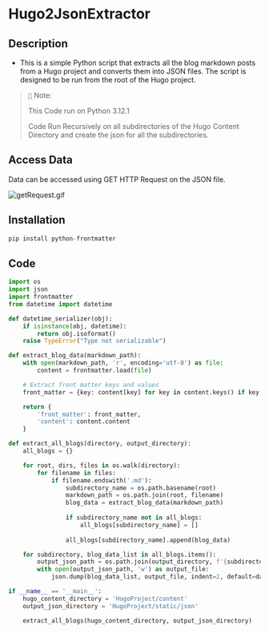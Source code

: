 # Hugo2JsonExtractor

## Description

- This is a simple Python script that extracts all the blog markdown posts from a Hugo project and converts them into
  JSON files. The script is designed to be run from the root of the Hugo project.

> `📝` Note:
>
> This Code run on Python 3.12.1
>
> Code Run Recursively on all subdirectories of the Hugo Content Directory and create the json for all the subdirectories.
>

## Access Data

Data can be accessed using GET HTTP Request on the JSON file.

![getRequest.gif](image%2FgetRequest.gif)

## Installation

```python
pip install python-frontmatter
```

## Code

```python
import os
import json
import frontmatter
from datetime import datetime

def datetime_serializer(obj):
    if isinstance(obj, datetime):
        return obj.isoformat()
    raise TypeError("Type not serializable")

def extract_blog_data(markdown_path):
    with open(markdown_path, 'r', encoding='utf-8') as file:
        content = frontmatter.load(file)

    # Extract front matter keys and values
    front_matter = {key: content[key] for key in content.keys() if key != 'content'}

    return {
        'front_matter': front_matter,
        'content': content.content
    }

def extract_all_blogs(directory, output_directory):
    all_blogs = {}

    for root, dirs, files in os.walk(directory):
        for filename in files:
            if filename.endswith('.md'):
                subdirectory_name = os.path.basename(root)
                markdown_path = os.path.join(root, filename)
                blog_data = extract_blog_data(markdown_path)
                
                if subdirectory_name not in all_blogs:
                    all_blogs[subdirectory_name] = []
                
                all_blogs[subdirectory_name].append(blog_data)

    for subdirectory, blog_data_list in all_blogs.items():
        output_json_path = os.path.join(output_directory, f'{subdirectory}.json')
        with open(output_json_path, 'w') as output_file:
            json.dump(blog_data_list, output_file, indent=2, default=datetime_serializer)

if __name__ == '__main__':
    hugo_content_directory = 'HugoProject/content'
    output_json_directory = 'HugoProject/static/json'

    extract_all_blogs(hugo_content_directory, output_json_directory)

```